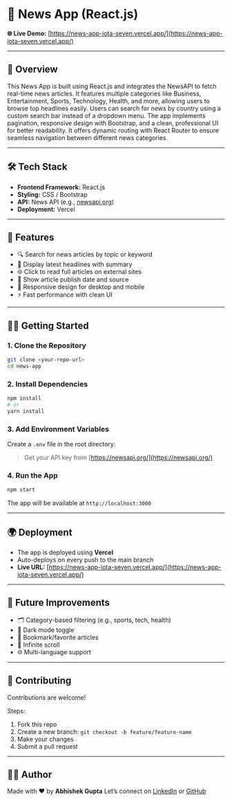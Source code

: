 
# 📰 News App (React.js)

**🌐 Live Demo:** [https://news-app-iota-seven.vercel.app/](https://news-app-iota-seven.vercel.app/)

---

## 📌 Overview

This News App is built using React.js and integrates the NewsAPI to fetch real-time news articles. It features multiple categories like Business, Entertainment, Sports, Technology, Health, and more, allowing users to browse top headlines easily. Users can search for news by country using a custom search bar instead of a dropdown menu. The app implements pagination, responsive design with Bootstrap, and a clean, professional UI for better readability. It offers dynamic routing with React Router to ensure seamless navigation between different news categories.

---

## 🛠️ Tech Stack

* **Frontend Framework:** React.js
* **Styling:** CSS / Bootstrap
* **API:** News API (e.g., [newsapi.org](https://newsapi.org))
* **Deployment:** Vercel

---

## 🔑 Features

* 🔍 Search for news articles by topic or keyword
* 📰 Display latest headlines with summary
* 🌐 Click to read full articles on external sites
* 📅 Show article publish date and source
* 📱 Responsive design for desktop and mobile
* ⚡ Fast performance with clean UI

---

## 🧑‍💻 Getting Started

### 1. Clone the Repository

```bash
git clone <your-repo-url>
cd news-app
```

### 2. Install Dependencies

```bash
npm install
# or
yarn install
```

### 3. Add Environment Variables

Create a `.env` file in the root directory:

> Get your API key from [https://newsapi.org/](https://newsapi.org/)

### 4. Run the App

```bash
npm start
```

The app will be available at `http://localhost:3000`

---

## 🌍 Deployment

* The app is deployed using **Vercel**
* Auto-deploys on every push to the main branch
* **Live URL:** [https://news-app-iota-seven.vercel.app/](https://news-app-iota-seven.vercel.app/)

---


## 🚀 Future Improvements

* 🗂 Category-based filtering (e.g., sports, tech, health)
* 🌙 Dark mode toggle
* 💾 Bookmark/favorite articles
* 🔄 Infinite scroll
* 🌐 Multi-language support

---

## 🤝 Contributing

Contributions are welcome!

Steps:

1. Fork this repo
2. Create a new branch: `git checkout -b feature/feature-name`
3. Make your changes
4. Submit a pull request

---

## 🙋‍♂️ Author

Made with ❤️ by **Abhishek Gupta**
Let’s connect on [LinkedIn](https://www.linkedin.com/in/abhishek-gupta-32a776285/) or [GitHub](https://github.com/abbhhhiiiii)



